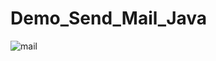 # Demo_Send_Mail_Java

![mail](https://user-images.githubusercontent.com/51014164/136561930-356fdeac-d554-417b-b375-7dfa10cb426f.JPG)

